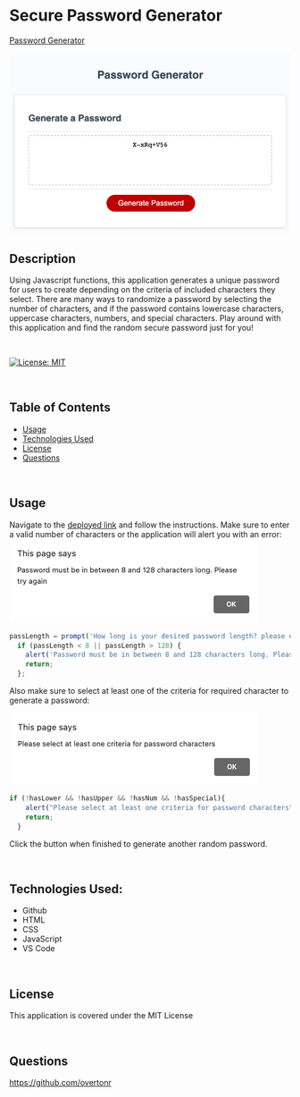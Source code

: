 
# Secure Password Generator

[Password Generator](https://overtonr.github.io/challenge-password-generator/)

![Landing Pass](./images/land.png)

## Description
Using Javascript functions, this application generates a unique password for users to create depending on the criteria of included characters they select. There are many ways to randomize a password by selecting the number of characters, and if the password contains lowercase characters, uppercase characters, numbers, and special characters. Play around with this application and find the random secure password just for you!

<br>

[![License: MIT](https://img.shields.io/badge/License-MIT-yellow.svg)](https://opensource.org/licenses/MIT)

<br>

## Table of Contents
- [Usage](#usage)
- [Technologies Used](#technologies-used)
- [License](#license)
- [Questions](#questions)

<br>


## Usage
Navigate to the [deployed link](https://overtonr.github.io/challenge-password-generator/) and follow the instructions. Make sure to enter a valid number of characters or the application will alert you with an error:
![Invalid length](./images/length-err.png)


```js
passLength = prompt('How long is your desired password length? please enter a number between 8 and 128.')
  if (passLength < 8 || passLength > 128) {
    alert('Password must be in between 8 and 128 characters long. Please try again');
    return;
  };
```

Also make sure to select at least one of the criteria for required character to generate a password:

![Invalid selectio](./images//char-err.png)


```js
if (!hasLower && !hasUpper && !hasNum && !hasSpecial){
    alert("Please select at least one criteria for password characters");
    return;
  }
```

Click the button when finished to generate another random password.

<br>

## Technologies Used:
* Github
* HTML
* CSS
* JavaScript
* VS Code

<br>

## License
This application is covered under the MIT License

<br>

## Questions
https://github.com/overtonr
